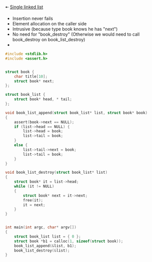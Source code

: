 🠄 [Single linked list](linked_lists.md)

* Insertion never fails
* Element allocation on the caller side
* Intrusive (because type book knows he has "next")
* No need for "book_destroy" (Otherwise we would need to call book_destroy on book_list_destroy)
* 

```c
#include <stdlib.h>
#include <assert.h>


struct book {
    char title[10];
    struct book* next;
};

struct book_list {
    struct book* head, * tail;
};

void book_list_append(struct book_list* list, struct book* book)
{
    assert(book->next == NULL);
    if (list->head == NULL) {
        list->head = book;
        list->tail = book;
    }
    else {
        list->tail->next = book;
        list->tail = book;
    }
}

void book_list_destroy(struct book_list* list)
{
    struct book* it = list->head;
    while (it != NULL)
    {
        struct book* next = it->next;
        free(it);
        it = next;
    }
}


int main(int argc, char* argv[])
{
    struct book_list list = { 0 };
    struct book *b1 = calloc(1, sizeof(struct book));
    book_list_append(&list, b1);    
    book_list_destroy(&list);
}

```

